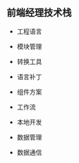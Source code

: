 

## 前端经理技术栈

- 工程语言

- 模块管理

- 转换工具

- 语言补丁

- 组件方案

- 工作流

- 本地开发

- 数据管理

- 数据通信























